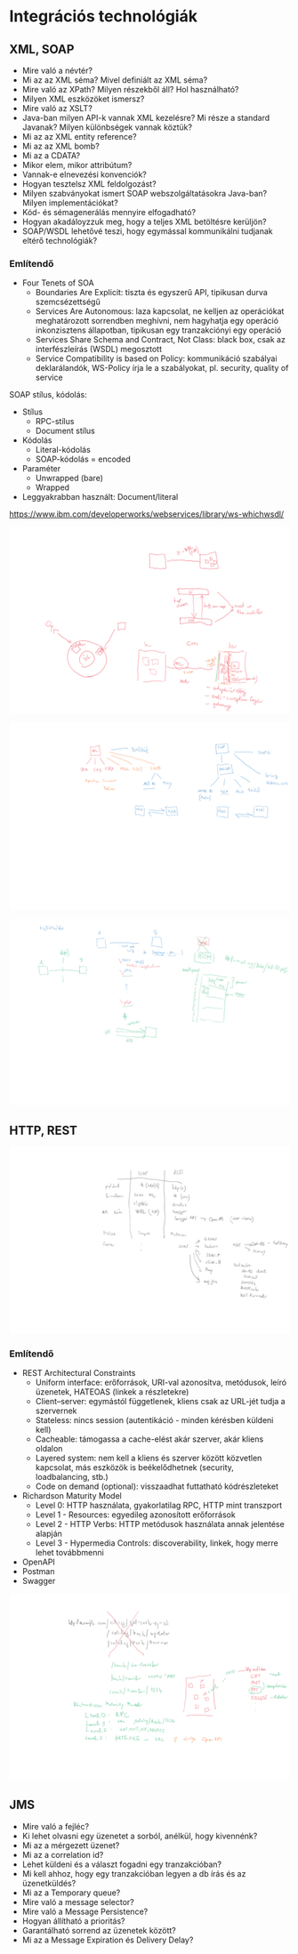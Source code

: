 # Integrációs technológiák

## XML, SOAP

* Mire való a névtér?
* Mi az az XML séma? Mivel definiált az XML séma?
* Mire való az XPath? Milyen részekből áll? Hol használható?
* Milyen XML eszközöket ismersz?
* Mire való az XSLT?
* Java-ban milyen API-k vannak XML kezelésre? Mi része a standard Javanak? Milyen különbségek vannak köztük?
* Mi az az XML entity reference?
* Mi az az XML bomb?
* Mi az a CDATA?
* Mikor elem, mikor attribútum?
* Vannak-e elnevezési konvenciók?
* Hogyan tesztelsz XML feldolgozást?
* Milyen szabványokat ismert SOAP webszolgáltatásokra Java-ban? Milyen implementációkat?
* Kód- és sémagenerálás mennyire elfogadható?
* Hogyan akadáloyzzuk meg, hogy a teljes XML betöltésre kerüljön?
* SOAP/WSDL lehetővé teszi, hogy egymással kommunikálni tudjanak eltérő technológiák?

### Említendő

* Four Tenets of SOA
	* Boundaries Are Explicit: tiszta és egyszerű API, tipikusan durva szemcsézettségű
	* Services Are Autonomous: laza kapcsolat, ne kelljen az operációkat meghatározott sorrendben meghívni, nem hagyhatja egy operáció inkonzisztens állapotban, tipikusan egy tranzakciónyi egy operáció
	* Services Share Schema and Contract, Not Class: black box, csak az interfészleírás (WSDL) megosztott
	* Service Compatibility is based on Policy: kommunikáció szabályai deklarálandók, WS-Policy írja le a szabályokat, pl. security, quality of service

SOAP stílus, kódolás:

* Stílus
    * RPC-stílus
    * Document stílus
* Kódolás
    * Literal-kódolás
    * SOAP-kódolás = encoded
* Paraméter
    * Unwrapped (bare)
    * Wrapped
* Leggyakrabban használt: Document/literal

https://www.ibm.com/developerworks/webservices/library/ws-whichwsdl/

![SOA](images/soa.png)

![XML](images/xml-technologies.png)

![Fájlátküldés](images/soap-file.png)

## HTTP, REST

![SOAP vs. REST](images/soap-vs-rest.png)

### Említendő

* REST Architectural Constraints
	* Uniform interface: erőforrások, URI-val azonosítva, metódusok, leíró üzenetek, HATEOAS (linkek a részletekre)
	* Client–server: egymástól függetlenek, kliens csak az URL-jét tudja a szervernek
	* Stateless: nincs session (autentikáció - minden kérésben küldeni kell)
	* Cacheable: támogassa a cache-elést akár szerver, akár kliens oldalon
	* Layered system: nem kell a kliens és szerver között közvetlen kapcsolat, más eszközök is beékelődhetnek (security, loadbalancing, stb.)
	* Code on demand (optional): visszaadhat futtatható kódrészleteket
* Richardson Maturity Model
	* Level 0: HTTP használata, gyakorlatilag RPC, HTTP mint transzport
	* Level 1 - Resources: egyedileg azonosított erőforrások
	* Level 2 - HTTP Verbs: HTTP metódusok használata annak jelentése alapján
	* Level 3 - Hypermedia Controls: discoverability, linkek, hogy merre lehet továbbmenni
* OpenAPI
* Postman
* Swagger

![Richardson Maturity Model](images/rest-mm.png)

## JMS

* Mire való a fejléc?
* Ki lehet olvasni egy üzenetet a sorból, anélkül, hogy kivennénk?
* Mi az a mérgezett üzenet?
* Mi az a correlation id?
* Lehet küldeni és a választ fogadni egy tranzakcióban?
* Mi kell ahhoz, hogy egy tranzakcióban legyen a db írás és az üzenetküldés?
* Mi az a Temporary queue?
* Mire való a message selector?
* Mire való a Message Persistence?
* Hogyan állítható a prioritás?
* Garantálható sorrend az üzenetek között?
* Mi az a Message Expiration és Delivery Delay?
